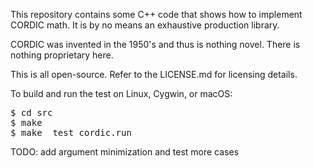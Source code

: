 <p>
This repository contains some C++ code that shows how to implement CORDIC math.  It is by no means an exhaustive production library.
</p>

<p>
CORDIC was invented in the 1950's and thus is nothing novel.  There is nothing proprietary here.
</p>

<p>
This is all open-source.  Refer to the LICENSE.md for licensing details.
</p>

<p>
To build and run the test on Linux, Cygwin, or macOS:
</p>
<pre>
$ cd src
$ make
$ make _test_cordic.run
</pre>

<p>
TODO: add argument minimization and test more cases
</p>
